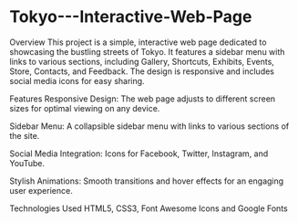 # Tokyo---Interactive-Web-Page
Overview
This project is a simple, interactive web page dedicated to showcasing the bustling streets of Tokyo. It features a sidebar menu with links to various sections, including Gallery, Shortcuts, Exhibits, Events, Store, Contacts, and Feedback. The design is responsive and includes social media icons for easy sharing.

Features
Responsive Design: The web page adjusts to different screen sizes for optimal viewing on any device.

Sidebar Menu: A collapsible sidebar menu with links to various sections of the site.

Social Media Integration: Icons for Facebook, Twitter, Instagram, and YouTube.

Stylish Animations: Smooth transitions and hover effects for an engaging user experience.

Technologies Used
HTML5,
CSS3,
Font Awesome Icons and
Google Fonts
